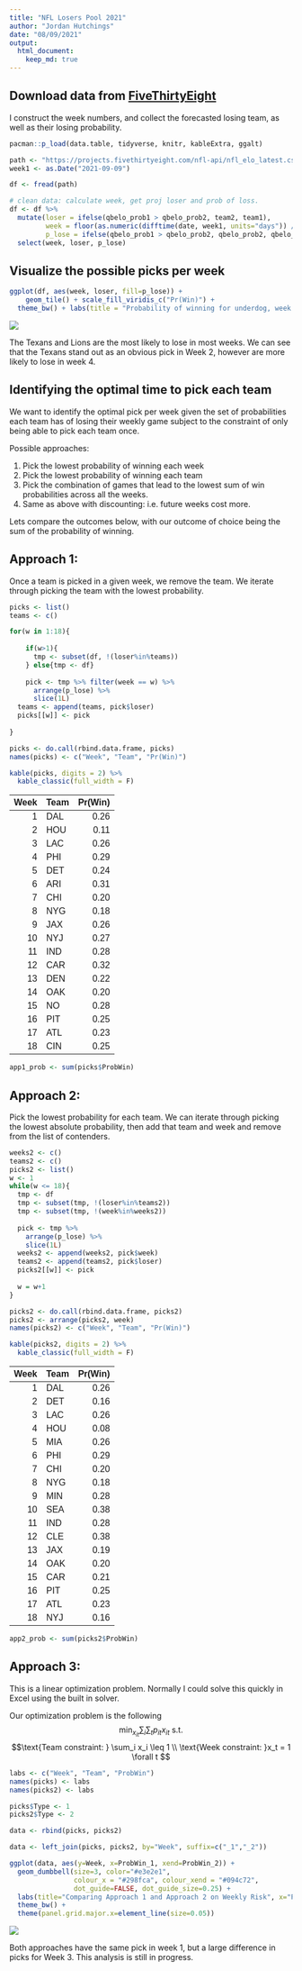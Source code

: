 ```yaml
---
title: "NFL Losers Pool 2021"
author: "Jordan Hutchings"
date: "08/09/2021"
output: 
  html_document:
    keep_md: true
---
```





## Download data from [FiveThirtyEight](https://projects.fivethirtyeight.com/2021-nfl-predictions/games/)
I construct the week numbers, and collect the forecasted losing team, as well as 
their losing probability. 



```r
pacman::p_load(data.table, tidyverse, knitr, kableExtra, ggalt)

path <- "https://projects.fivethirtyeight.com/nfl-api/nfl_elo_latest.csv"
week1 <- as.Date("2021-09-09")

df <- fread(path)

# clean data: calculate week, get proj loser and prob of loss. 
df <- df %>%
  mutate(loser = ifelse(qbelo_prob1 > qbelo_prob2, team2, team1),
         week = floor(as.numeric(difftime(date, week1, units="days")) / 7) + 1,
         p_lose = ifelse(qbelo_prob1 > qbelo_prob2, qbelo_prob2, qbelo_prob1)) %>%
  select(week, loser, p_lose)
```

## Visualize the possible picks per week

```r
ggplot(df, aes(week, loser, fill=p_lose)) + 
    geom_tile() + scale_fill_viridis_c("Pr(Win)") + 
  theme_bw() + labs(title = "Probability of winning for underdog, week X team")
```

![](README_figs/README-unnamed-chunk-3-1.png)<!-- -->

The Texans and Lions are the most likely to lose in most weeks. We can see that 
the Texans stand out as an obvious pick in Week 2, however are more likely to lose 
in week 4.

## Identifying the optimal time to pick each team
We want to identify the optimal pick per week given the set of probabilities 
each team has of losing their weekly game subject to the constraint of only 
being able to pick each team once. 

Possible approaches: 

1.  Pick the lowest probability of winning each week
2.  Pick the lowest probability of winning each team
3.  Pick the combination of games that lead to the lowest sum of win 
probabilities across all the weeks. 
4.  Same as above with discounting: i.e. future weeks cost more.

Lets compare the outcomes below, with our outcome of choice being the 
sum of the probability of winning. 

## Approach 1: 
Once a team is picked in a given week, we remove the team. We iterate through 
picking the team with the lowest probability.


```r
picks <- list()
teams <- c()

for(w in 1:18){
  
    if(w>1){
      tmp <- subset(df, !(loser%in%teams))
    } else{tmp <- df}
  
    pick <- tmp %>% filter(week == w) %>%
      arrange(p_lose) %>%
      slice(1L)
  teams <- append(teams, pick$loser)
  picks[[w]] <- pick
  
}

picks <- do.call(rbind.data.frame, picks)
names(picks) <- c("Week", "Team", "Pr(Win)")

kable(picks, digits = 2) %>%
  kable_classic(full_width = F)
```

<table class=" lightable-classic" style='font-family: "Arial Narrow", "Source Sans Pro", sans-serif; width: auto !important; margin-left: auto; margin-right: auto;'>
 <thead>
  <tr>
   <th style="text-align:right;"> Week </th>
   <th style="text-align:left;"> Team </th>
   <th style="text-align:right;"> Pr(Win) </th>
  </tr>
 </thead>
<tbody>
  <tr>
   <td style="text-align:right;"> 1 </td>
   <td style="text-align:left;"> DAL </td>
   <td style="text-align:right;"> 0.26 </td>
  </tr>
  <tr>
   <td style="text-align:right;"> 2 </td>
   <td style="text-align:left;"> HOU </td>
   <td style="text-align:right;"> 0.11 </td>
  </tr>
  <tr>
   <td style="text-align:right;"> 3 </td>
   <td style="text-align:left;"> LAC </td>
   <td style="text-align:right;"> 0.26 </td>
  </tr>
  <tr>
   <td style="text-align:right;"> 4 </td>
   <td style="text-align:left;"> PHI </td>
   <td style="text-align:right;"> 0.29 </td>
  </tr>
  <tr>
   <td style="text-align:right;"> 5 </td>
   <td style="text-align:left;"> DET </td>
   <td style="text-align:right;"> 0.24 </td>
  </tr>
  <tr>
   <td style="text-align:right;"> 6 </td>
   <td style="text-align:left;"> ARI </td>
   <td style="text-align:right;"> 0.31 </td>
  </tr>
  <tr>
   <td style="text-align:right;"> 7 </td>
   <td style="text-align:left;"> CHI </td>
   <td style="text-align:right;"> 0.20 </td>
  </tr>
  <tr>
   <td style="text-align:right;"> 8 </td>
   <td style="text-align:left;"> NYG </td>
   <td style="text-align:right;"> 0.18 </td>
  </tr>
  <tr>
   <td style="text-align:right;"> 9 </td>
   <td style="text-align:left;"> JAX </td>
   <td style="text-align:right;"> 0.26 </td>
  </tr>
  <tr>
   <td style="text-align:right;"> 10 </td>
   <td style="text-align:left;"> NYJ </td>
   <td style="text-align:right;"> 0.27 </td>
  </tr>
  <tr>
   <td style="text-align:right;"> 11 </td>
   <td style="text-align:left;"> IND </td>
   <td style="text-align:right;"> 0.28 </td>
  </tr>
  <tr>
   <td style="text-align:right;"> 12 </td>
   <td style="text-align:left;"> CAR </td>
   <td style="text-align:right;"> 0.32 </td>
  </tr>
  <tr>
   <td style="text-align:right;"> 13 </td>
   <td style="text-align:left;"> DEN </td>
   <td style="text-align:right;"> 0.22 </td>
  </tr>
  <tr>
   <td style="text-align:right;"> 14 </td>
   <td style="text-align:left;"> OAK </td>
   <td style="text-align:right;"> 0.20 </td>
  </tr>
  <tr>
   <td style="text-align:right;"> 15 </td>
   <td style="text-align:left;"> NO </td>
   <td style="text-align:right;"> 0.28 </td>
  </tr>
  <tr>
   <td style="text-align:right;"> 16 </td>
   <td style="text-align:left;"> PIT </td>
   <td style="text-align:right;"> 0.25 </td>
  </tr>
  <tr>
   <td style="text-align:right;"> 17 </td>
   <td style="text-align:left;"> ATL </td>
   <td style="text-align:right;"> 0.23 </td>
  </tr>
  <tr>
   <td style="text-align:right;"> 18 </td>
   <td style="text-align:left;"> CIN </td>
   <td style="text-align:right;"> 0.25 </td>
  </tr>
</tbody>
</table>

```r
app1_prob <- sum(picks$ProbWin)
```

## Approach 2: 
Pick the lowest probability for each team. 
We can iterate through picking the lowest absolute probability, then add that 
team and week and remove from the list of contenders. 


```r
weeks2 <- c()
teams2 <- c()
picks2 <- list()
w <- 1
while(w <= 18){
  tmp <- df
  tmp <- subset(tmp, !(loser%in%teams2))
  tmp <- subset(tmp, !(week%in%weeks2))
  
  pick <- tmp %>%
    arrange(p_lose) %>%
    slice(1L)
  weeks2 <- append(weeks2, pick$week)
  teams2 <- append(teams2, pick$loser)
  picks2[[w]] <- pick
  
  w = w+1
}

picks2 <- do.call(rbind.data.frame, picks2)
picks2 <- arrange(picks2, week)
names(picks2) <- c("Week", "Team", "Pr(Win)")

kable(picks2, digits = 2) %>%
  kable_classic(full_width = F)
```

<table class=" lightable-classic" style='font-family: "Arial Narrow", "Source Sans Pro", sans-serif; width: auto !important; margin-left: auto; margin-right: auto;'>
 <thead>
  <tr>
   <th style="text-align:right;"> Week </th>
   <th style="text-align:left;"> Team </th>
   <th style="text-align:right;"> Pr(Win) </th>
  </tr>
 </thead>
<tbody>
  <tr>
   <td style="text-align:right;"> 1 </td>
   <td style="text-align:left;"> DAL </td>
   <td style="text-align:right;"> 0.26 </td>
  </tr>
  <tr>
   <td style="text-align:right;"> 2 </td>
   <td style="text-align:left;"> DET </td>
   <td style="text-align:right;"> 0.16 </td>
  </tr>
  <tr>
   <td style="text-align:right;"> 3 </td>
   <td style="text-align:left;"> LAC </td>
   <td style="text-align:right;"> 0.26 </td>
  </tr>
  <tr>
   <td style="text-align:right;"> 4 </td>
   <td style="text-align:left;"> HOU </td>
   <td style="text-align:right;"> 0.08 </td>
  </tr>
  <tr>
   <td style="text-align:right;"> 5 </td>
   <td style="text-align:left;"> MIA </td>
   <td style="text-align:right;"> 0.26 </td>
  </tr>
  <tr>
   <td style="text-align:right;"> 6 </td>
   <td style="text-align:left;"> PHI </td>
   <td style="text-align:right;"> 0.29 </td>
  </tr>
  <tr>
   <td style="text-align:right;"> 7 </td>
   <td style="text-align:left;"> CHI </td>
   <td style="text-align:right;"> 0.20 </td>
  </tr>
  <tr>
   <td style="text-align:right;"> 8 </td>
   <td style="text-align:left;"> NYG </td>
   <td style="text-align:right;"> 0.18 </td>
  </tr>
  <tr>
   <td style="text-align:right;"> 9 </td>
   <td style="text-align:left;"> MIN </td>
   <td style="text-align:right;"> 0.28 </td>
  </tr>
  <tr>
   <td style="text-align:right;"> 10 </td>
   <td style="text-align:left;"> SEA </td>
   <td style="text-align:right;"> 0.38 </td>
  </tr>
  <tr>
   <td style="text-align:right;"> 11 </td>
   <td style="text-align:left;"> IND </td>
   <td style="text-align:right;"> 0.28 </td>
  </tr>
  <tr>
   <td style="text-align:right;"> 12 </td>
   <td style="text-align:left;"> CLE </td>
   <td style="text-align:right;"> 0.38 </td>
  </tr>
  <tr>
   <td style="text-align:right;"> 13 </td>
   <td style="text-align:left;"> JAX </td>
   <td style="text-align:right;"> 0.19 </td>
  </tr>
  <tr>
   <td style="text-align:right;"> 14 </td>
   <td style="text-align:left;"> OAK </td>
   <td style="text-align:right;"> 0.20 </td>
  </tr>
  <tr>
   <td style="text-align:right;"> 15 </td>
   <td style="text-align:left;"> CAR </td>
   <td style="text-align:right;"> 0.21 </td>
  </tr>
  <tr>
   <td style="text-align:right;"> 16 </td>
   <td style="text-align:left;"> PIT </td>
   <td style="text-align:right;"> 0.25 </td>
  </tr>
  <tr>
   <td style="text-align:right;"> 17 </td>
   <td style="text-align:left;"> ATL </td>
   <td style="text-align:right;"> 0.23 </td>
  </tr>
  <tr>
   <td style="text-align:right;"> 18 </td>
   <td style="text-align:left;"> NYJ </td>
   <td style="text-align:right;"> 0.16 </td>
  </tr>
</tbody>
</table>

```r
app2_prob <- sum(picks2$ProbWin)
```

## Approach 3: 
This is a linear optimization problem. Normally I could solve this quickly in 
Excel using the built in solver. 


Our optimization problem is the following 
$$ \min_{x_{it}} \sum_i\sum_t p_{it}x_{it} \text{ s.t.} $$
$$\text{Team constraint: } \sum_i x_i \leq 1 \\ \text{Week constraint: }x_t = 1 \forall t $$






```r
labs <- c("Week", "Team", "ProbWin")
names(picks) <- labs
names(picks2) <- labs

picks$Type <- 1
picks2$Type <- 2

data <- rbind(picks, picks2)

data <- left_join(picks, picks2, by="Week", suffix=c("_1","_2"))

ggplot(data, aes(y=Week, x=ProbWin_1, xend=ProbWin_2)) +
  geom_dumbbell(size=3, color="#e3e2e1",
                colour_x = "#298fca", colour_xend = "#094c72",
                dot_guide=FALSE, dot_guide_size=0.25) + 
  labs(title="Comparing Approach 1 and Approach 2 on Weekly Risk", x="Probability of Win") +
  theme_bw() +
  theme(panel.grid.major.x=element_line(size=0.05))
```

![](README_figs/README-unnamed-chunk-6-1.png)<!-- -->


Both approaches have the same pick in week 1, but a large difference in picks 
for Week 3. This analysis is still in progress. 
